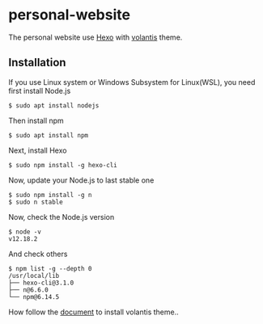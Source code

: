# personal-website

The personal website use [Hexo](https://hexo.io/) with [volantis](https://volantis.js.org/) theme. 

## Installation

If you use Linux system or Windows Subsystem for Linux(WSL), you need first install Node.js

```
$ sudo apt install nodejs
```

Then install npm

```
$ sudo apt install npm
```

Next, install Hexo

```
$ sudo npm install -g hexo-cli
```

Now, update your Node.js to last stable one

```
$ sudo npm install -g n
$ sudo n stable
```

Now, check the Node.js version

```
$ node -v
v12.18.2
```

And check others

```
$ npm list -g --depth 0
/usr/local/lib
├── hexo-cli@3.1.0
├── n@6.6.0
└── npm@6.14.5
```

How follow the [document](https://volantis.js.org/v3/getting-started/) to install volantis theme..